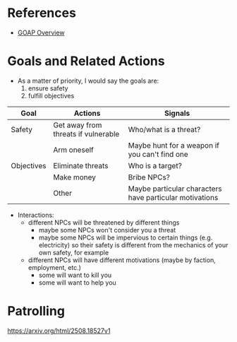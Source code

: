 # References
- [GOAP Overview](https://excaliburjs.com/blog/goal-oriented-action-planning/)
# Goals and Related Actions
- As a matter of priority, I would say the goals are:
	1) ensure safety
	2) fulfill objectives

| Goal       | Actions                             | Signals                                                 |
| ---------- | ----------------------------------- | ------------------------------------------------------- |
| Safety     | Get away from threats if vulnerable | Who/what is a threat?                                   |
|            | Arm oneself                         | Maybe hunt for a weapon if you can't find one           |
| Objectives | Eliminate threats                   | Who is a target?                                        |
|            | Make money                          | Bribe NPCs?                                             |
|            | Other                               | Maybe particular characters have particular motivations |
- Interactions:
	- different NPCs will be threatened by different things
		- maybe some NPCs won't consider you a threat
		- maybe some NPCs will be impervious to certain things (e.g. electricity) so their safety is different from the mechanics of your own safety, for example
	- different NPCs will have different motivations (maybe by faction, employment, etc.)
		- some will want to kill you
		- some will want to help you
# Patrolling
https://arxiv.org/html/2508.18527v1
